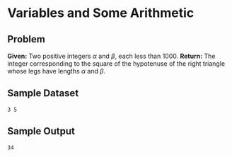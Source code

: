 
Variables and Some Arithmetic
=============================


Problem
-------

**Given:** Two positive integers $\alpha$ and $\beta$, each less than 1000.
**Return:** The integer corresponding to the square of the hypotenuse of the right triangle whose legs have lengths $\alpha$ and $\beta$.


Sample Dataset
--------------
```
3 5
```

Sample Output
-------------
```
34
```
